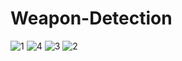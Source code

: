# Weapon-Detection
![1](https://user-images.githubusercontent.com/65417448/101770908-2ff3ff00-3b0f-11eb-9c54-9c27f7a9ecd6.png)
![4](https://user-images.githubusercontent.com/65417448/101771036-56199f00-3b0f-11eb-96d7-b231054eb045.png)
![3](https://user-images.githubusercontent.com/65417448/101771042-57e36280-3b0f-11eb-91f3-1bc131afd216.png)
![2](https://user-images.githubusercontent.com/65417448/101771044-59ad2600-3b0f-11eb-93ad-061a10a553ef.png)
